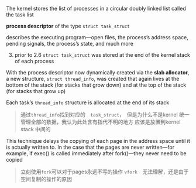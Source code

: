 The kernel stores the list of processes in a circular doubly linked list called the task list

**process descriptor** of the type `struct task_struct`

describes the executing program—open files, the process’s address space, pending signals, the process’s state, and much more

3. prior to 2.6 `struct task_struct` was stored at the end of the kernel stack of each process

With the process descriptor now
dynamically created via the **slab allocator**, a new structure, `struct thread_info`,
was created that again lives at the bottom of the stack (for stacks that grow down) and at the top
of the stack (for stacks that grow up)

Each task’s `thread_info` structure is allocated at the end of its stack

> 通过`thread_info`找到对应的　`task_struct`，　但是为什么不是kernel 统一管理全部的数据，我认为此处含有指代不明的地方
> 应该是放置到kernel stack 中间的

This technique
delays the copying of each page in the address space until it is actually written to. In the
case that the pages are never written—for example, if exec() is called immediately after
fork()—they never need to be copied

> 立刻使用`fork`可以对于pages永远不写的操作
> `vfork`　无法理解，还是由于 空间复制的操作的原因

